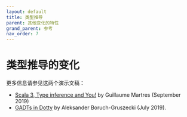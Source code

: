 ```yaml
---
layout: default
title: 类型推导
parent: 其他变化的特性
grand_parent: 参考
nav_order: 7
---
```


# 类型推导的变化

更多信息请参见这两个演示文稿：

* [Scala 3, Type inference and You!](https://www.youtube.com/watch?v=lMvOykNQ4zs) by Guillaume Martres (September 2019)
* [GADTs in Dotty](https://www.youtube.com/watch?v=VV9lPg3fNl8) by Aleksander Boruch-Gruszecki (July 2019).
